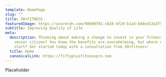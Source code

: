 ```yaml
---
template: HomePage
slug: ""
title: 50+FITNESS
featuredImage: https://ucarecdn.com/98690701-c828-4f20-b1a4-b84ed13a3f57/
subtitle: Improving Quality of Life
meta:
  description: Thinking about making a change to invest in your fitness as a
    senior citizen? You know the benefits are overwhelming, but where do you
    start? Get started today with a consultation from 50+fitness!
  title: Home
  canonicalLink: https://fiftyplusfitnesspro.com
---
```

Placeholder
